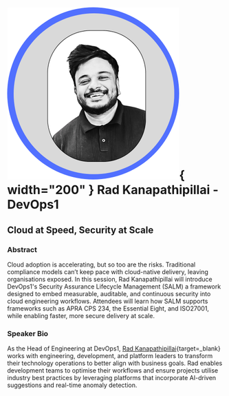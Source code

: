 # ![](../images/speakers/headshots/RadKanapathipillai.png){ width="200" } Rad Kanapathipillai - DevOps1

## Cloud at Speed, Security at Scale

### Abstract

Cloud adoption is accelerating, but so too are the risks. Traditional compliance models can’t keep pace with cloud-native delivery, leaving organisations exposed. In this session, Rad Kanapathipillai will introduce DevOps1's Security Assurance Lifecycle Management (SALM) a framework designed to embed measurable, auditable, and continuous security into cloud engineering workflows. Attendees will learn how SALM supports frameworks such as APRA CPS 234, the Essential Eight, and ISO27001, while enabling faster, more secure delivery at scale.

### Speaker Bio

 As the Head of Engineering at DevOps1, [Rad Kanapathipillai](https://www.linkedin.com/in/r4d){target=_blank} works with engineering, development, and platform leaders to transform their technology operations to better align with business goals. Rad enables development teams to optimise their workflows and ensure projects utilise industry best practices by leveraging platforms that incorporate AI-driven suggestions and real-time anomaly detection.
